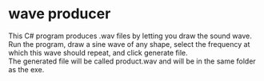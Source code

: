 # wave producer
This C# program produces .wav files by letting you draw the sound wave.  
Run the program, draw a sine wave of any shape, select the frequency at which this wave should repeat, and click generate file.  
The generated file will be called product.wav and will be in the same folder as the exe.